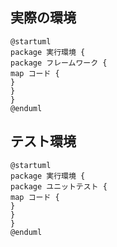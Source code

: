 ## 実際の環境

```
@startuml
package 実行環境 {
package フレームワーク {
map コード {
}
}
}
@enduml
```

## テスト環境

```
@startuml
package 実行環境 {
package ユニットテスト {
map コード {
}
}
}
@enduml
```
